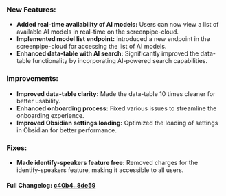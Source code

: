 ### **New Features:**
- **Added real-time availability of AI models:** Users can now view a list of available AI models in real-time on the screenpipe-cloud.
- **Implemented model list endpoint:** Introduced a new endpoint in the screenpipe-cloud for accessing the list of AI models.
- **Enhanced data-table with AI search:** Significantly improved the data-table functionality by incorporating AI-powered search capabilities.

### **Improvements:**
- **Improved data-table clarity:** Made the data-table 10 times cleaner for better usability.
- **Enhanced onboarding process:** Fixed various issues to streamline the onboarding experience.
- **Improved Obsidian settings loading:** Optimized the loading of settings in Obsidian for better performance.

### **Fixes:**
- **Made identify-speakers feature free:** Removed charges for the identify-speakers feature, making it accessible to all users.

#### **Full Changelog:** [c40b4..8de59](https://github.com/mediar-ai/screenpipe/compare/c40b4..8de59)

